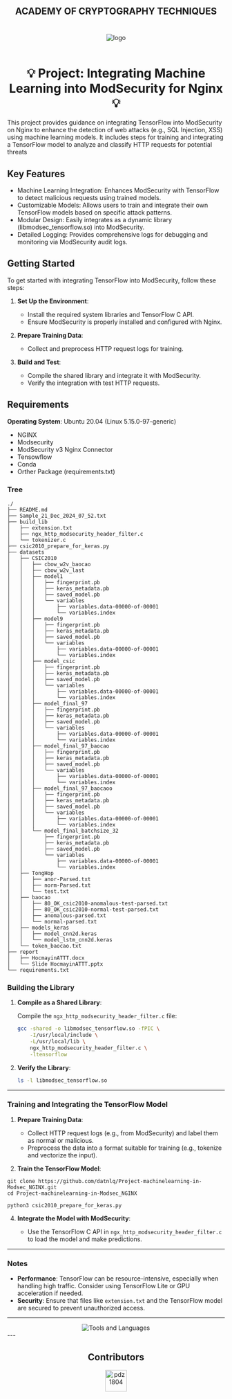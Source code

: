<div align="center">
  
  <h2>ACADEMY OF CRYPTOGRAPHY TECHNIQUES</h2>
  <h3></h3>
  <h3></h3>
  <br />
  
  <img src="https://navigates.vn/wp-content/uploads/2023/06/logo-hoc-vien-ky-thuat-mat-ma.jpg" alt="logo" style="width: auto; height: auto;">
  
  <br />
  <br />

</div>

<h1 align="center">💡 Project: Integrating Machine Learning into ModSecurity for Nginx 💡</h1>

This project provides guidance on integrating TensorFlow into ModSecurity on Nginx to enhance the detection of web attacks (e.g., SQL Injection, XSS) using machine learning models. It includes steps for training and integrating a TensorFlow model to analyze and classify HTTP requests for potential threats

## Key Features

- Machine Learning Integration: Enhances ModSecurity with TensorFlow to detect malicious requests using trained models.
- Customizable Models: Allows users to train and integrate their own TensorFlow models based on specific attack patterns.
- Modular Design: Easily integrates as a dynamic library (libmodsec_tensorflow.so) into ModSecurity.
- Detailed Logging: Provides comprehensive logs for debugging and monitoring via ModSecurity audit logs.

## Getting Started

To get started with integrating TensorFlow into ModSecurity, follow these steps:

1. **Set Up the Environment**:
   - Install the required system libraries and TensorFlow C API.
   - Ensure ModSecurity is properly installed and configured with Nginx.

2. **Prepare Training Data**:
   - Collect and preprocess HTTP request logs for training.

3. **Build and Test**:
   - Compile the shared library and integrate it with ModSecurity.
   - Verify the integration with test HTTP requests.


## Requirements

**Operating System**: Ubuntu 20.04 (Linux 5.15.0-97-generic)
- NGINX
- Modsecurity
- ModSecurity v3 Nginx Connector
- Tensowflow
- Conda
- Orther Package (requirements.txt)


### **Tree**

```
./
├── README.md
├── Sample_21_Dec_2024_07_52.txt
├── build_lib
│   ├── extension.txt
│   ├── ngx_http_modsecurity_header_filter.c
│   └── tokenizer.c
├── csic2010_prepare_for_keras.py
├── datasets
│   ├── CSIC2010
│   │   ├── cbow_w2v_baocao
│   │   ├── cbow_w2v_last
│   │   ├── model1
│   │   │   ├── fingerprint.pb
│   │   │   ├── keras_metadata.pb
│   │   │   ├── saved_model.pb
│   │   │   └── variables
│   │   │       ├── variables.data-00000-of-00001
│   │   │       └── variables.index
│   │   ├── model9
│   │   │   ├── fingerprint.pb
│   │   │   ├── keras_metadata.pb
│   │   │   ├── saved_model.pb
│   │   │   └── variables
│   │   │       ├── variables.data-00000-of-00001
│   │   │       └── variables.index
│   │   ├── model_csic
│   │   │   ├── fingerprint.pb
│   │   │   ├── keras_metadata.pb
│   │   │   ├── saved_model.pb
│   │   │   └── variables
│   │   │       ├── variables.data-00000-of-00001
│   │   │       └── variables.index
│   │   ├── model_final_97
│   │   │   ├── fingerprint.pb
│   │   │   ├── keras_metadata.pb
│   │   │   ├── saved_model.pb
│   │   │   └── variables
│   │   │       ├── variables.data-00000-of-00001
│   │   │       └── variables.index
│   │   ├── model_final_97_baocao
│   │   │   ├── fingerprint.pb
│   │   │   ├── keras_metadata.pb
│   │   │   ├── saved_model.pb
│   │   │   └── variables
│   │   │       ├── variables.data-00000-of-00001
│   │   │       └── variables.index
│   │   ├── model_final_97_baocaoo
│   │   │   ├── fingerprint.pb
│   │   │   ├── keras_metadata.pb
│   │   │   ├── saved_model.pb
│   │   │   └── variables
│   │   │       ├── variables.data-00000-of-00001
│   │   │       └── variables.index
│   │   └── model_final_batchsize_32
│   │       ├── fingerprint.pb
│   │       ├── keras_metadata.pb
│   │       ├── saved_model.pb
│   │       └── variables
│   │           ├── variables.data-00000-of-00001
│   │           └── variables.index
│   ├── TongHop
│   │   ├── anor-Parsed.txt
│   │   ├── norm-Parsed.txt
│   │   └── test.txt
│   ├── baocao
│   │   ├── 80_OK_csic2010-anomalous-test-parsed.txt
│   │   ├── 80_OK_csic2010-normal-test-parsed.txt
│   │   ├── anomalous-parsed.txt
│   │   └── normal-parsed.txt
│   ├── models_keras
│   │   ├── model_cnn2d.keras
│   │   └── model_lstm_cnn2d.keras
│   └── token_baocao.txt
├── report
│   ├── HocmayinATTT.docx
│   └── Slide HocmayinATTT.pptx
└── requirements.txt
```

### **Building the Library**

1. **Compile as a Shared Library**:

   Compile the `ngx_http_modsecurity_header_filter.c` file:

   ```bash
   gcc -shared -o libmodsec_tensorflow.so -fPIC \
       -I/usr/local/include \
       -L/usr/local/lib \
       ngx_http_modsecurity_header_filter.c \
       -ltensorflow
   ```

2. **Verify the Library**:
   
   ```bash
   ls -l libmodsec_tensorflow.so
   ```

---

### **Training and Integrating the TensorFlow Model**

1. **Prepare Training Data**:

   - Collect HTTP request logs (e.g., from ModSecurity) and label them as normal or malicious.
   - Preprocess the data into a format suitable for training (e.g., tokenize and vectorize the input).

2. **Train the TensorFlow Model**:
```
git clone https://github.com/datnlq/Project-machinelearning-in-Modsec_NGINX.git
cd Project-machinelearning-in-Modsec_NGINX
```

```
python3 csic2010_prepare_for_keras.py
```

4. **Integrate the Model with ModSecurity**:

   - Use the TensorFlow C API in `ngx_http_modsecurity_header_filter.c` to load the model and make predictions.

---

### **Notes**

- **Performance**: TensorFlow can be resource-intensive, especially when handling high traffic. Consider using TensorFlow Lite or GPU acceleration if needed.
- **Security**: Ensure that files like `extension.txt` and the TensorFlow model are secured to prevent unauthorized access.

---
<div align="center">
  <img src="https://skillicons.dev/icons?i=python,vscode,github,git,md,stackoverflow,tensorflow" alt="Tools and Languages" />
</div>
---

<h2 align="center">Contributors </h2>

<div align="center">
  <a href="https://github.com/datnlq"><img src="https://avatars.githubusercontent.com/u/77602549?v=4" title="pdz1804" width="50" height="50"></a>
  </div>
